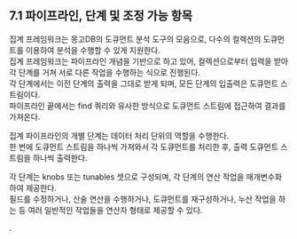 ## 7.1 파이프라인, 단계 및 조정 가능 항목

집계 프레임워크는 몽고DB의 도큐먼트 분석 도구의 모음으로, 다수의 컬렉션의 도큐먼트를 이용하여 분석을 수행할 수 있게 지원한다.  
집계 프레임워크는 파이프라인 개념을 기반으로 하고 있어, 컬렉션으로부터 입력을 받아 각 단계를 거쳐 서로 다른 작업을 수행하는 식으로 진행된다.  
각 단계에서는 이전 단계의 출력을 그대로 받게 되며, 모든 단계의 입출력은 도큐먼트 스트림이다.  
파이프라인 끝에서는 find 쿼리와 유사한 방식으로 도큐먼트 스트림에 접근하여 결과를 가져온다.

집계 파이프라인의 개별 단계는 데이터 처리 단위의 역할을 수행한다.  
한 번에 도큐먼트 스트림을 하나씩 가져와서 각 도큐먼트를 처리한 후, 출력 도큐먼트 스트림을 하나씩 출력한다.  

각 단계는 knobs 또는 tunables 셋으로 구성되며, 각 단계의 연산 작업을 매개변수화 하여 제공한다.  
필드를 수정하거나, 산술 연산을 수행하거나, 도큐먼트를 재구성하거나, 누산 작업을 하는 등 여러 일반적인 작업들을 연산자 형태로 제공할 수 있다.  








.














